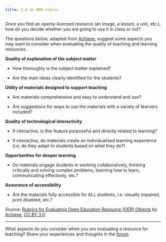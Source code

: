 ```yaml
---
title: 2.4 An OER rubric
---
```


Once you find an openly-licensed resource (an image, a lesson, a unit, etc.), how do you decide whether you are going to use it in class or not? 

The questions below, adapted from [Achieve][1], suggest some aspects you may want to consider when evaluating the quality of teaching and learning resources. 

**Quality of explanation of the subject matter**
 
 - How thoroughly is the subject matter explained?

 - Are the main ideas clearly identified for the students?

**Utility of materials designed to support teaching**
 
 - Are materials comprehensive and easy to understand and use?

 - Are suggestions for ways to use the materials with a variety of
   learners included?

**Quality of technological interactivity**

 - If interactive, is this feature purposeful and directly related to
   learning?

 - If interactive, do materials create an individualised learning
   experience (i.e. do they adapt to students based on what they do?)

**Opportunities for deeper learning**

 - Do materials engage students in working collaboratively, thinking
   critically and solving complex problems, learning how to learn,
   communicating effectively, etc.?

**Assurance of accessibility**

 - Are the materials fully accessible for ALL students, i.e. visually
   impaired, print disabled, etc.?

Source: [Rubrics for Evaluating Open Education Resource (OER) Objects][2] by [Achieve][3], [CC BY 3.0][4]


----------


What aspects do you consider when you are evaluating a resource for teaching? Share your experiences and thoughts in the [forum][5].


  [1]: http://www.achieve.org/oer-rubrics
  [2]: http://www.achieve.org/files/AchieveOERRubrics.pdf
  [3]: http://www.achieve.org/oer-rubrics
  [4]: http://creativecommons.org/licenses/by/3.0/
  [5]:http://www.exploerercourse.org/en/modules/week%202/discussion/
